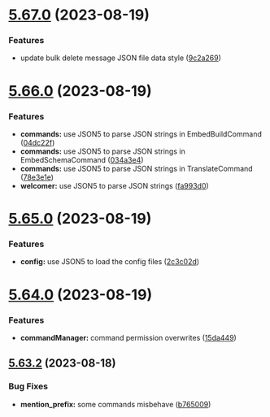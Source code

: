 # [5.67.0](https://github.com/onesoft-sudo/sudobot/compare/v5.66.0...v5.67.0) (2023-08-19)


### Features

* update bulk delete message JSON file data style ([9c2a269](https://github.com/onesoft-sudo/sudobot/commit/9c2a269f49b074a6f0cf0d7356751c1a1d07c285))



# [5.66.0](https://github.com/onesoft-sudo/sudobot/compare/v5.65.0...v5.66.0) (2023-08-19)


### Features

* **commands:** use JSON5 to parse JSON strings in EmbedBuildCommand ([04dc22f](https://github.com/onesoft-sudo/sudobot/commit/04dc22fc85a0b59d90890f8662f704f42cc1bb06))
* **commands:** use JSON5 to parse JSON strings in EmbedSchemaCommand ([034a3e4](https://github.com/onesoft-sudo/sudobot/commit/034a3e4c1ed7bb97a8f1f17634d9ff00427b7417))
* **commands:** use JSON5 to parse JSON strings in TranslateCommand ([78e3e1e](https://github.com/onesoft-sudo/sudobot/commit/78e3e1e1cbd273a873f688e13d2fcfb7c0d842f0))
* **welcomer:** use JSON5 to parse JSON strings ([fa993d0](https://github.com/onesoft-sudo/sudobot/commit/fa993d02781df3b683b1879af417f3714885da49))



# [5.65.0](https://github.com/onesoft-sudo/sudobot/compare/v5.64.0...v5.65.0) (2023-08-19)


### Features

* **config:** use JSON5 to load the config files ([2c3c02d](https://github.com/onesoft-sudo/sudobot/commit/2c3c02d895c51cc72cc99aa707c8990e993744c9))



# [5.64.0](https://github.com/onesoft-sudo/sudobot/compare/v5.63.2...v5.64.0) (2023-08-19)


### Features

* **commandManager:** command permission overwrites ([15da449](https://github.com/onesoft-sudo/sudobot/commit/15da449c3d9bd6f2fa8d9315ccaefe86e6cacba1))



## [5.63.2](https://github.com/onesoft-sudo/sudobot/compare/v5.63.1...v5.63.2) (2023-08-18)


### Bug Fixes

* **mention_prefix:** some commands misbehave ([b765009](https://github.com/onesoft-sudo/sudobot/commit/b765009c9653295bf263f6970c49e75c97dbb767))



